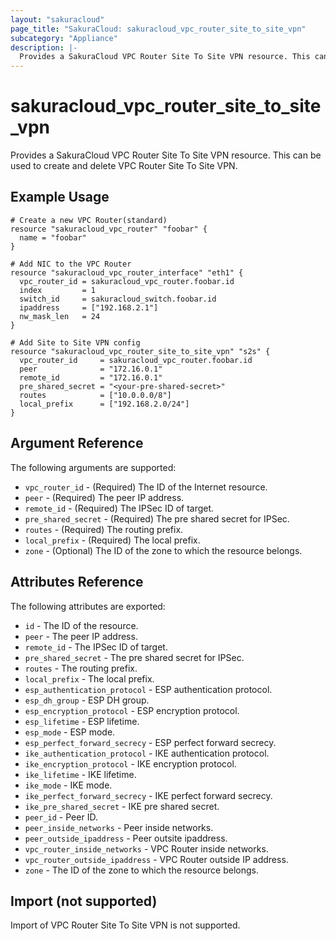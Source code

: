 ```yaml
---
layout: "sakuracloud"
page_title: "SakuraCloud: sakuracloud_vpc_router_site_to_site_vpn"
subcategory: "Appliance"
description: |-
  Provides a SakuraCloud VPC Router Site To Site VPN resource. This can be used to create and delete VPC Router Site To Site VPN.
---
```


# sakuracloud\_vpc\_router\_site\_to\_site\_vpn

Provides a SakuraCloud VPC Router Site To Site VPN resource. This can be used to create and delete VPC Router Site To Site VPN.

## Example Usage

```hcl
# Create a new VPC Router(standard)
resource "sakuracloud_vpc_router" "foobar" {
  name = "foobar"
}

# Add NIC to the VPC Router
resource "sakuracloud_vpc_router_interface" "eth1" {
  vpc_router_id = sakuracloud_vpc_router.foobar.id
  index         = 1
  switch_id     = sakuracloud_switch.foobar.id
  ipaddress     = ["192.168.2.1"]
  nw_mask_len   = 24
}

# Add Site to Site VPN config
resource "sakuracloud_vpc_router_site_to_site_vpn" "s2s" {
  vpc_router_id     = sakuracloud_vpc_router.foobar.id
  peer              = "172.16.0.1"
  remote_id         = "172.16.0.1"
  pre_shared_secret = "<your-pre-shared-secret>"
  routes            = ["10.0.0.0/8"]
  local_prefix      = ["192.168.2.0/24"]
}
```

## Argument Reference

The following arguments are supported:

* `vpc_router_id` - (Required) The ID of the Internet resource.
* `peer` - (Required) The peer IP address.
* `remote_id` - (Required) The IPSec ID of target.
* `pre_shared_secret` - (Required) The pre shared secret for IPSec.
* `routes` - (Required) The routing prefix.
* `local_prefix` - (Required) The local prefix.
* `zone` - (Optional) The ID of the zone to which the resource belongs.

## Attributes Reference

The following attributes are exported:

* `id` - The ID of the resource.
* `peer` - The peer IP address.
* `remote_id` - The IPSec ID of target.
* `pre_shared_secret` - The pre shared secret for IPSec.
* `routes` - The routing prefix.
* `local_prefix` - The local prefix.
* `esp_authentication_protocol` - ESP authentication protocol.
* `esp_dh_group` - ESP DH group.
* `esp_encryption_protocol` - ESP encryption protocol.
* `esp_lifetime` - ESP lifetime.
* `esp_mode` - ESP mode.
* `esp_perfect_forward_secrecy` - ESP perfect forward secrecy.
* `ike_authentication_protocol` - IKE authentication protocol.
* `ike_encryption_protocol` - IKE encryption protocol.
* `ike_lifetime` - IKE lifetime.
* `ike_mode` - IKE mode.
* `ike_perfect_forward_secrecy` - IKE perfect forward secrecy.
* `ike_pre_shared_secret` - IKE pre shared secret.
* `peer_id` - Peer ID.
* `peer_inside_networks` - Peer inside networks.
* `peer_outside_ipaddress` - Peer outsite ipaddress.
* `vpc_router_inside_networks` - VPC Router inside networks.
* `vpc_router_outside_ipaddress` - VPC Router outside IP address.
* `zone` - The ID of the zone to which the resource belongs.

## Import (not supported)

Import of VPC Router Site To Site VPN is not supported.
